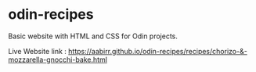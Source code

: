 # odin-recipes

Basic website with HTML and CSS for Odin projects.

Live Website link : https://aabirr.github.io/odin-recipes/recipes/chorizo-&-mozzarella-gnocchi-bake.html

